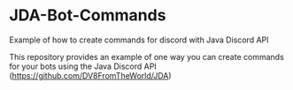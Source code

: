 # JDA-Bot-Commands
Example of how to create commands for discord with Java Discord API

This repository provides an example of one way you can create commands for your bots using the Java Discord API (https://github.com/DV8FromTheWorld/JDA)
